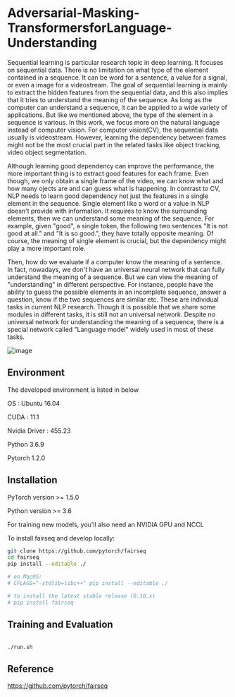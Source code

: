 # Adversarial-Masking-TransformersforLanguage-Understanding

  Sequential learning is particular research topic in deep learning. It focuses on sequential data. There is no limitation on what type of the element contained in a sequence. It can be word for a sentence, a value for a signal, or even a image for a videostream. The goal of sequential learning is mainly to extract the hidden features from the sequential data, and this also implies that it tries to understand the meaning of the sequence. As long as the computer can understand a sequence, it can be applied to a wide variety of applications. But like we mentioned above, the type of the element in a sequence is various. In this work, we focus more on the natural language instead of computer vision. For computer vision(CV), the sequential data usually is videostream. However, learning the dependency between frames might not be the most crucial part in the related tasks like object tracking, video object segmentation.

  Although learning good dependency can improve the performance, the more important thing is to extract good features for each frame. Even though, we only obtain a single frame of the video, we can know what and how many ojects are and can guess what is happening. In contrast to CV, NLP needs to learn good dependency not just the features in a single element in the sequence. Single element like a word or a value in NLP doesn't provide with information. It requires to know the surrounding elements, then we can understand some meaning of the sequence. For example, given "good", a single token, the following two sentences "It is not good at all." and "It is so good.", they have totally opposite meaning. Of course, the meaning of single element is crucial, but the dependency might play a more important role. 
  
  Then, how do we evaluate if a computer know the meaning of a sentence. In fact, nowadays, we don't have an universal neural network that can fully understand the meaning of a sequence. But we can view the meaning of "understanding" in different perspective. For instance, people have the ability to guess the possible elements in an incomplete sequence, answer a question, know if the two sequences are similar etc. These are individual tasks in current NLP research. Though it is possible that we share some modules in different tasks, it is still not an universal network. Despite no universal network for understanding the meaning of a sequence, there is a special network called "Language model" widely used in most of these tasks.

![image](https://github.com/NCTUMLlab/Adversarial-Masking-TransformersforLanguage-Understanding/blob/main/amt_tm.png)

## Environment

The developed environment is listed in below 

OS : Ubuntu 16.04 

CUDA : 11.1

Nvidia Driver : 455.23

Python 3.6.9

Pytorch 1.2.0

## Installation

PyTorch version >= 1.5.0

Python version >= 3.6

For training new models, you'll also need an NVIDIA GPU and NCCL

To install fairseq and develop locally:

```sh
git clone https://github.com/pytorch/fairseq
cd fairseq
pip install --editable ./

# on MacOS:
# CFLAGS="-stdlib=libc++" pip install --editable ./

# to install the latest stable release (0.10.x)
# pip install fairseq
```

## Training and Evaluation

```sh

./run.sh

```


## Reference

https://github.com/pytorch/fairseq
